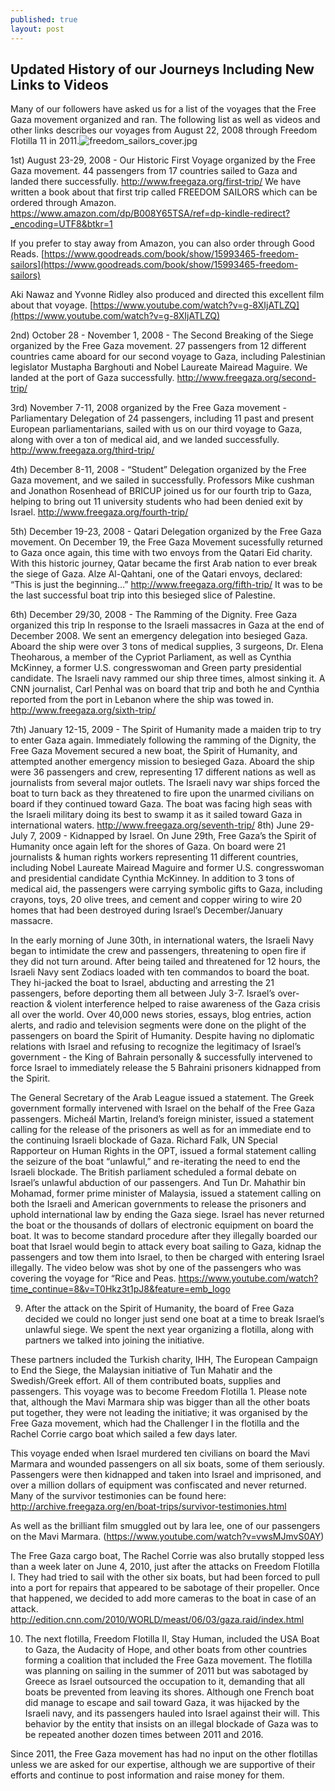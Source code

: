 ```yaml
---
published: true
layout: post
---
```

## Updated History of our Journeys Including New Links to Videos

Many of our followers have asked us for a list of the voyages that the Free Gaza movement organized and ran. The following list as well as videos and other links describes our voyages from August 22, 2008 through Freedom Flotilla 11 in 2011.![freedom_sailors_cover.jpg]({{site.baseurl}}/images/freedom_sailors_cover.jpg)


1st) August 23-29, 2008 - Our Historic First Voyage organized by the Free Gaza movement. 44 passengers from 17 countries sailed to Gaza and landed there successfully. http://www.freegaza.org/first-trip/
We have written a book about that first trip called FREEDOM SAILORS which can be ordered through Amazon. https://www.amazon.com/dp/B008Y65TSA/ref=dp-kindle-redirect?_encoding=UTF8&btkr=1 

If you prefer to stay away from Amazon, you can also order through Good Reads. [https://www.goodreads.com/book/show/15993465-freedom-sailors](https://www.goodreads.com/book/show/15993465-freedom-sailors)


Aki Nawaz and Yvonne Ridley also produced and directed this excellent film about that voyage. [https://www.youtube.com/watch?v=g-8XIjATLZQ](https://www.youtube.com/watch?v=g-8XIjATLZQ)

2nd) October 28 - November 1, 2008 - The Second Breaking of the Siege organized by the Free Gaza movement. 27 passengers from 12 different countries came aboard for our second voyage to Gaza, including Palestinian legislator Mustapha Barghouti and Nobel Laureate Mairead Maguire. We landed at the port of Gaza successfully. http://www.freegaza.org/second-trip/

3rd) November 7-11, 2008 organized by the Free Gaza movement - Parliamentary Delegation of 24 passengers, including 11 past and present European parliamentarians, sailed with us on our third voyage to Gaza, along with over a ton of medical aid, and we landed successfully. http://www.freegaza.org/third-trip/

4th) December 8-11, 2008 - “Student” Delegation organized by the Free Gaza movement, and we sailed in successfully. Professors Mike cushman and Jonathon Rosenhead of BRICUP joined us for our fourth trip to Gaza, helping to bring out 11 university students who had been denied exit by Israel. http://www.freegaza.org/fourth-trip/

5th) December 19-23, 2008 - Qatari Delegation organized by the Free Gaza movement. On December 19, the Free Gaza Movement sucessfully returned to Gaza once again, this time with two envoys from the Qatari Eid charity. With this historic journey, Qatar became the first Arab nation to ever break the siege of Gaza. Alze Al-Qahtani, one of the Qatari envoys, declared: “This is just the beginning…” http://www.freegaza.org/fifth-trip/ It was to be the last successful boat trip into this besieged slice of Palestine.

6th) December 29/30, 2008 - The Ramming of the Dignity. Free Gaza organized this trip In response to the Israeli massacres in Gaza at the end of December 2008. We sent an emergency delegation into besieged Gaza. Aboard the ship were over 3 tons of medical supplies, 3 surgeons, Dr. Elena Theoharous, a member of the Cypriot Parliament, as well as Cynthia McKinney, a former U.S. congresswoman and Green party presidential candidate. The Israeli navy rammed our ship three times, almost sinking it. A CNN journalist, Carl Penhal was on board that trip and both he and Cynthia reported from the port in Lebanon where the ship was towed in. http://www.freegaza.org/sixth-trip/

7th) January 12-15, 2009 - The Spirit of Humanity made a maiden trip to try to enter Gaza again. Immediately following the ramming of the Dignity, the Free Gaza Movement secured a new boat, the Spirit of Humanity, and attempted another emergency mission to besieged Gaza. Aboard the ship were 36 passengers and crew, representing 17 different nations as well as journalists from several major outlets. The Israeli navy war ships forced the boat to turn back as they threatened to fire upon the unarmed civilians on board if they continued toward Gaza. The boat was facing high seas with the Israeli military doing its best to swamp it as it sailed toward Gaza in international waters. http://www.freegaza.org/seventh-trip/
8th) June 29-July 7, 2009 - Kidnapped by Israel. On June 29th, Free Gaza’s the Spirit of Humanity once again left for the shores of Gaza. On board were 21 journalists & human rights workers representing 11 different countries, including Nobel Laureate Mairead Maguire and former U.S. congresswoman and presidential candidate Cynthia McKinney. In addition to 3 tons of medical aid, the passengers were carrying symbolic gifts to Gaza, including crayons, toys, 20 olive trees, and cement and copper wiring to wire 20 homes that had been destroyed during Israel’s December/January massacre. 

In the early morning of June 30th, in international waters, the Israeli Navy began to intimidate the crew and passengers, threatening to open fire if they did not turn around. After being tailed and threatened for 12 hours, the Israeli Navy sent Zodiacs loaded with ten commandos to board the boat. They hi-jacked the boat to Israel, abducting and arresting the 21 passengers, before deporting them all between July 3-7. Israel’s over-reaction & violent interference helped to raise awareness of the Gaza crisis all over the world. 
Over 40,000 news stories, essays, blog entries, action alerts, and radio and television segments were done on the plight of the passengers on board the Spirit of Humanity. Despite having no diplomatic relations with Israel and refusing to recognize the legitimacy of Israel’s government - the King of Bahrain personally & successfully intervened to force Israel to immediately release the 5 Bahraini prisoners kidnapped from the Spirit. 
     
The General Secretary of the Arab League issued a statement. The Greek government formally intervened with Israel on the behalf of the Free Gaza passengers. Micheál Martin, Ireland’s foreign minister, issued a statement calling for the release of the prisoners as well as for an immediate end to the continuing Israeli blockade of Gaza. Richard Falk, UN Special Rapporteur on Human Rights in the OPT, issued a formal statement calling the seizure of the boat “unlawful,” and re-iterating the need to end the Israeli blockade. The British parliament scheduled a formal debate on Israel’s unlawful abduction of our passengers. And Tun Dr. Mahathir bin Mohamad, former prime minister of Malaysia, issued a statement calling on both the Israeli and American governments to release the prisoners and uphold international law by ending the Gaza siege. 
Israel has never returned the boat or the thousands of dollars of electronic equipment on board the boat. It was to become standard procedure after they illegally boarded our boat that Israel would begin to attack every boat sailing to Gaza, kidnap the passengers and tow them into Israel, to then be charged with entering Israel illegally.  The video below was shot by one of the passengers who was covering the voyage for “Rice and Peas. https://www.youtube.com/watch?time_continue=8&v=T0Hkz3t1pJ8&feature=emb_logo

9) After the attack on the Spirit of Humanity, the board of Free Gaza decided we could no longer just send one boat at a time to break Israel’s unlawful siege. We spent the next year organizing a flotilla, along with partners we talked into joining the initiative. 
     
These partners included the Turkish charity, IHH, The European Campaign to End the Siege, the Malaysian initiative of Tun Mahatir and the Swedish/Greek effort. All of them contributed boats, supplies and passengers. This voyage was to become Freedom Flotilla 1.
Please note that, although the Mavi Marmara ship was bigger than all the other boats put together, they were not leading the initiative; it was organised by the Free Gaza movement, which had the Challenger I in the flotilla and the Rachel Corrie cargo boat which sailed a few days later. 
     
This voyage ended when Israel murdered ten civilians on board the Mavi Marmara and wounded passengers on all six boats, some of them seriously. Passengers were then kidnapped and taken into Israel and imprisoned, and over a million dollars of equipment was confiscated and never returned.
Many of the survivor testimonies can be found here: http://archive.freegaza.org/en/boat-trips/survivor-testimonies.html
     
As well as the brilliant film smuggled out by lara lee, one of our passengers on the Mavi Marmara. (https://www.youtube.com/watch?v=vwsMJmvS0AY)

The Free Gaza cargo boat, The Rachel Corrie was also brutally stopped less than a week later on June 4, 2010, just after the attacks on Freedom Flotilla I. They had tried to sail with the other six boats, but had been forced to pull into a port for repairs that appeared to be sabotage of their propeller. Once that happened, we decided to add more cameras to the boat in case of an attack. http://edition.cnn.com/2010/WORLD/meast/06/03/gaza.raid/index.html

10) The next flotilla, Freedom Flotilla II, Stay Human, included the USA Boat to Gaza, the Audacity of Hope, and other boats from other countries forming a coalition that included the Free Gaza movement. The flotilla was planning on sailing in the summer of 2011 but was sabotaged by Greece as Israel outsourced the occupation to it, demanding that all boats be prevented from leaving its shores. 
Although one French boat did manage to escape and sail toward Gaza, it was hijacked by the Israeli navy, and its passengers hauled into Israel against their will. This behavior by the entity that insists on an illegal blockade of Gaza was to be repeated another dozen times between 2011 and 2016.

Since 2011, the Free Gaza movement has had no input on the other flotillas unless we are asked for our expertise, although we are supportive of their efforts and continue to post information and raise money for them.
